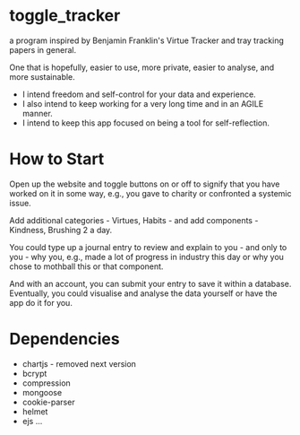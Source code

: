 # toggle_tracker
a program inspired by Benjamin Franklin's Virtue Tracker and tray tracking papers in general. 

One that is hopefully, easier to use, more private, easier to analyse, and more sustainable.

- I intend freedom and self-control for your data and experience.
- I also intend to keep working for a very long time and in an AGILE manner. 
- I intend to keep this app focused on being a tool for self-reflection.

# How to Start
Open up the website and toggle buttons on or off to signify that you have worked on it in some way, e.g., you gave to charity or confronted a systemic issue.

Add additional categories - Virtues, Habits - and add components - Kindness, Brushing 2 a day.

You could type up a journal entry to review and explain to you - and only to you - why you, e.g., made a lot of progress in industry this day or why you chose to mothball this or that component.

And with an account, you can submit your entry to save it within a database. Eventually, you could visualise and analyse the data yourself or have the app do it for you.

# Dependencies
- chartjs - removed next version
- bcrypt
- compression
- mongoose
- cookie-parser
- helmet
- ejs
...
